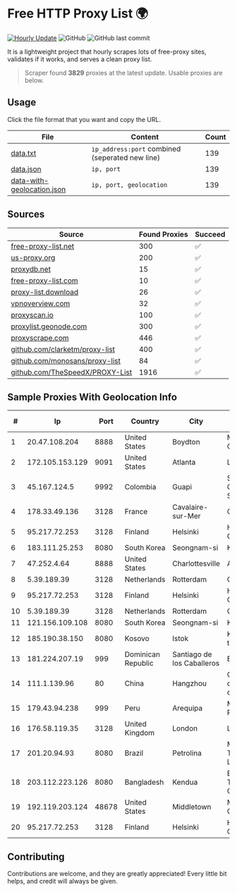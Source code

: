 
# Free HTTP Proxy List 🌍

[![Hourly Update](https://github.com/mertguvencli/http-proxy-list/actions/workflows/main.yml/badge.svg?branch=main)](https://github.com/mertguvencli/http-proxy-list/actions/workflows/main.yml)
![GitHub](https://img.shields.io/github/license/mertguvencli/http-proxy-list)
![GitHub last commit](https://img.shields.io/github/last-commit/mertguvencli/http-proxy-list)

It is a lightweight project that hourly scrapes lots of free-proxy sites, validates if it works, and serves a clean proxy list.


> Scraper found **3829** proxies at the latest update. Usable proxies are below.

## Usage

Click the file format that you want and copy the URL.


|File|Content|Count|
|----|-------|-----|
|[data.txt](https://raw.githubusercontent.com/mertguvencli/http-proxy-list/main/proxy-list/data.txt)|`ip_address:port` combined (seperated new line)|139|
|[data.json](https://raw.githubusercontent.com/mertguvencli/http-proxy-list/main/proxy-list/data.json)|`ip, port`|139|
|[data-with-geolocation.json](https://raw.githubusercontent.com/mertguvencli/http-proxy-list/main/proxy-list/data-with-geolocation.json)|`ip, port, geolocation`|139|

## Sources

|Source|Found Proxies|Succeed|
|------|-------------|-------|
|[free-proxy-list.net](https://free-proxy-list.net)|300|✅|
|[us-proxy.org](https://www.us-proxy.org)|200|✅|
|[proxydb.net](http://proxydb.net)|15|✅|
|[free-proxy-list.com](https://free-proxy-list.com/?page=&port=&type%5B%5D=http&type%5B%5D=https&up_time=0&search=Search)|10|✅|
|[proxy-list.download](https://www.proxy-list.download/HTTP)|26|✅|
|[vpnoverview.com](https://vpnoverview.com/privacy/anonymous-browsing/free-proxy-servers)|32|✅|
|[proxyscan.io](https://www.proxyscan.io)|100|✅|
|[proxylist.geonode.com](https://proxylist.geonode.com/api/proxy-list?limit=300&page=1&sort_by=lastChecked&sort_type=desc&protocols=http,https)|300|✅|
|[proxyscrape.com](https://api.proxyscrape.com/v2/?request=displayproxies&protocol=http&timeout=10000&country=all&ssl=all&anonymity=all)|446|✅|
|[github.com/clarketm/proxy-list](https://raw.githubusercontent.com/clarketm/proxy-list/master/proxy-list-raw.txt)|400|✅|
|[github.com/monosans/proxy-list](https://raw.githubusercontent.com/monosans/proxy-list/main/proxies/http.txt)|84|✅|
|[github.com/TheSpeedX/PROXY-List](https://raw.githubusercontent.com/TheSpeedX/PROXY-List/master/http.txt)|1916|✅|


## Sample Proxies With Geolocation Info

|#|Ip|Port|Country|City|Internet Service Provider|
|-|--|----|-------|----|-------------------------|
|1|20.47.108.204|8888|United States|Boydton|Microsoft Corporation|
|2|172.105.153.129|9091|United States|Atlanta|Linode, LLC|
|3|45.167.124.5|9992|Colombia|Guapi|Sepcom Comunicaciones SAS|
|4|178.33.49.136|3128|France|Cavalaire-sur-Mer|OVH ISP|
|5|95.217.72.253|3128|Finland|Helsinki|Hetzner Online GmbH|
|6|183.111.25.253|8080|South Korea|Seongnam-si|Korea Telecom|
|7|47.252.4.64|8888|United States|Charlottesville|Alibaba.com LLC|
|8|5.39.189.39|3128|Netherlands|Rotterdam|ColoCenter b.v.|
|9|95.217.72.253|3128|Finland|Helsinki|Hetzner Online GmbH|
|10|5.39.189.39|3128|Netherlands|Rotterdam|ColoCenter b.v.|
|11|121.156.109.108|8080|South Korea|Seongnam-si|Korea Telecom|
|12|185.190.38.150|8080|Kosovo|Istok|Kadri Haxhiaj trading as "B.I."|
|13|181.224.207.19|999|Dominican Republic|Santiago de los Caballeros|BW TELECOM|
|14|111.1.139.96|80|China|Hangzhou|China Mobile communications corporation|
|15|179.43.94.238|999|Peru|Arequipa|MEDIA COMMERCE PERÚ S.A.C|
|16|176.58.119.35|3128|United Kingdom|London|Linode, LLC|
|17|201.20.94.93|8080|Brazil|Petrolina|Mob Servicos de Telecomunicacoes Ltda|
|18|203.112.223.126|8080|Bangladesh|Kendua|Bangladesh Telecommunications Company Ltd.|
|19|192.119.203.124|48678|United States|Middletown|Mediacom Communications|
|20|95.217.72.253|3128|Finland|Helsinki|Hetzner Online GmbH|



## Contributing

Contributions are welcome, and they are greatly appreciated! Every
little bit helps, and credit will always be given.


